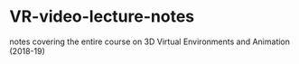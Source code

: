 # VR-video-lecture-notes
notes covering the entire course on 3D Virtual Environments and Animation (2018-19)
